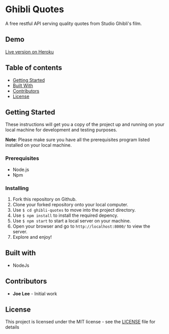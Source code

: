 # Ghibli Quotes

A free restful API serving quality quotes from Studio Ghibli's film.

## Demo

[Live version on Heroku](https://ghibli-quotes.herokuapp.com/)

## Table of contents

- [Getting Started](https://github.com/joedravarol/ghibli-quotes#getting-started)
- [Built With](https://github.com/joedravarol/ghibli-quotes#built-with)
- [Contributors](https://github.com/joedravarol/ghibli-quotes#contributors)
- [License](https://github.com/joedravarol/ghibli-quotes#license)

## Getting Started

These instructions will get you a copy of the project up and running on your local machine for development and testing purposes.

**Note**: Please make sure you have all the prerequisites program listed installed on your local machine.

### Prerequisites

- Node.js
- Npm

### Installing

1. Fork this repository on Github.
1. Clone your forked repository onto your local computer.
1. Use `$ cd ghibli-quotes` to move into the project directory.
1. Use `$ npm install` to install the required depency.
1. Use `$ npm start` to start a local server on your machine.
1. Open your browser and go to `http://localhost:8000/` to view the server.
1. Explore and enjoy!

## Built with

- NodeJs

## Contributors

- **Joe Lee** - Initial work

## License

This project is licensed under the MIT license - see the [LICENSE](LICENSE) file for details
